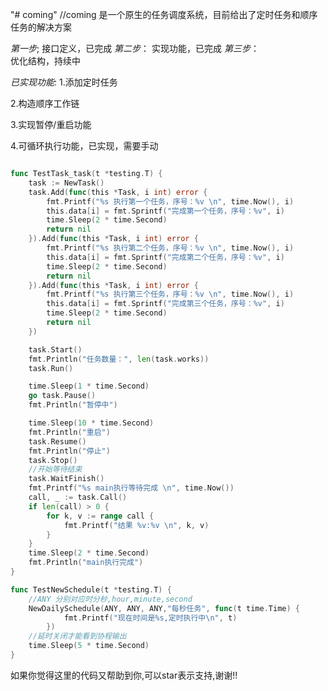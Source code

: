 "# coming" 
//coming 是一个原生的任务调度系统，目前给出了定时任务和顺序任务的解决方案

*第一步*;
    接口定义，已完成
*第二步*： 
    实现功能，已完成
*第三步*：  
    优化结构，持续中

*已实现功能*:
1.添加定时任务 

2.构造顺序工作链

3.实现暂停/重启功能

4.可循环执行功能，已实现，需要手动

```go

func TestTask_task(t *testing.T) {
	task := NewTask()
	task.Add(func(this *Task, i int) error {
		fmt.Printf("%s 执行第一个任务，序号：%v \n", time.Now(), i)
		this.data[i] = fmt.Sprintf("完成第一个任务，序号：%v", i)
		time.Sleep(2 * time.Second)
		return nil
	}).Add(func(this *Task, i int) error {
		fmt.Printf("%s 执行第二个任务，序号：%v \n", time.Now(), i)
		this.data[i] = fmt.Sprintf("完成第二个任务，序号：%v", i)
		time.Sleep(2 * time.Second)
		return nil
	}).Add(func(this *Task, i int) error {
		fmt.Printf("%s 执行第三个任务，序号：%v \n", time.Now(), i)
		this.data[i] = fmt.Sprintf("完成第三个任务，序号：%v", i)
		time.Sleep(2 * time.Second)
		return nil
	})

	task.Start()
	fmt.Println("任务数量：", len(task.works))
	task.Run()

	time.Sleep(1 * time.Second)
	go task.Pause()
	fmt.Println("暂停中")

	time.Sleep(10 * time.Second)
	fmt.Println("重启")
	task.Resume()
	fmt.Println("停止")
	task.Stop()
	//开始等待结束
	task.WaitFinish()
	fmt.Printf("%s main执行等待完成 \n", time.Now())
	call, _ := task.Call()
	if len(call) > 0 {
		for k, v := range call {
			fmt.Printf("结果 %v:%v \n", k, v)
		}
	}
	time.Sleep(2 * time.Second)
	fmt.Println("main执行完成")
}
```

```go 
func TestNewSchedule(t *testing.T) {
    //ANY 分别对应时分秒,hour,minute,second
	NewDailySchedule(ANY, ANY, ANY,"每秒任务", func(t time.Time) {
    		fmt.Printf("现在时间是%s,定时执行中\n", t)
    	})  
    //延时关闭才能看到协程输出
    time.Sleep(5 * time.Second)
}

```

如果你觉得这里的代码又帮助到你,可以star表示支持,谢谢!!
